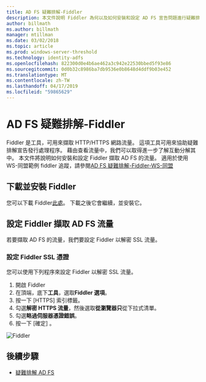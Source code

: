 ```yaml
---
title: AD FS 疑難排解-Fiddler
description: 本文件說明 Fiddler 為何以及如何安裝和設定 AD FS 宣告問題進行疑難排解的 Fiddler
author: billmath
ms.author: billmath
manager: mtillman
ms.date: 03/02/2018
ms.topic: article
ms.prod: windows-server-threshold
ms.technology: identity-adfs
ms.openlocfilehash: 822300d0e4b6ae462a3c942e22530bbed5f93e86
ms.sourcegitcommit: 0d0b32c8986ba7db9536e0b8648d4ddf9b03e452
ms.translationtype: MT
ms.contentlocale: zh-TW
ms.lasthandoff: 04/17/2019
ms.locfileid: "59865629"
---
```

# <a name="ad-fs-troubleshooting---fiddler"></a>AD FS 疑難排解-Fiddler
Fiddler 是工具，可用來擷取 HTTP/HTTPS 網路流量。  這項工具可用來協助疑難排解宣告發行處理程序。  藉由查看流量中，我們可以取得進一步了解互動分解其中。  本文件將說明如何安裝和設定 Fiddler 擷取 AD FS 的流量。  適用於使用 WS-同盟範例 fiddler 追蹤，請參閱[AD FS 疑難排解-Fiddler-WS-同盟](ad-fs-tshoot-fiddler-ws-fed.md)

## <a name="download-and-install-fiddler"></a>下載並安裝 Fiddler
您可以下載 Fiddler[此處](https://www.telerik.com/download/fiddler)。  下載之後它會繼續，並安裝它。

## <a name="configure-fiddler-to-capture-ad-fs-traffic"></a>設定 Fiddler 擷取 AD FS 流量
若要擷取 AD FS 的流量，我們要設定 Fiddler 以解密 SSL 流量。 

### <a name="configure-the-fiddler-ssl-certificate"></a>設定 Fiddler SSL 憑證
 您可以使用下列程序來設定 Fiddler 以解密 SSL 流量。

1.  開啟 Fiddler
2.  在頂端，底下**工具**，選取**Fiddler 選項**。
3.  按一下 [HTTPS] 索引標籤。
4.  勾選**解密 HTTPS 流量**，然後選取**從瀏覽器只**從下拉式清單。
5.  勾選**略過伺服器憑證錯誤**。
6.  按一下 [確定] 。

![Fiddler](media/ad-fs-tshoot-fiddler/fiddler1.png)

## <a name="next-steps"></a>後續步驟

- [疑難排解 AD FS](ad-fs-tshoot-overview.md)